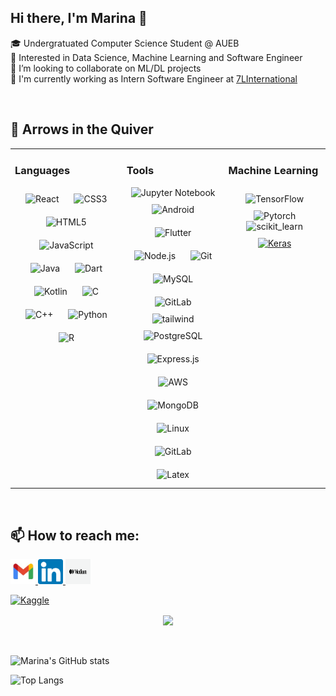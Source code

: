 ## Hi there, I'm Marina  👋


🎓 Undergratuated Computer Science Student @ AUEB </br>
👀 Interested in Data Science, Machine Learning and Software Engineer </br>
👯 I’m looking to collaborate on ML/DL projects </br>
🔭 I'm currently working as Intern Software Engineer at [7LInternational](https://7linternational.com) 

<br>

## 🏹 Arrows in the Quiver
<table><tr><td valign="top" width="33%">


### Languages  
<div align="center">  
<img style="margin: 10px" src="https://profilinator.rishav.dev/skills-assets/react-original-wordmark.svg" alt="React" height="50" />  
<img style="margin: 10px" src="https://profilinator.rishav.dev/skills-assets/css3-original-wordmark.svg" alt="CSS3" height="50" />  
<img style="margin: 10px" src="https://profilinator.rishav.dev/skills-assets/html5-original-wordmark.svg" alt="HTML5" height="50" />  
<img style="margin: 10px" src="https://profilinator.rishav.dev/skills-assets/javascript-original.svg" alt="JavaScript" height="50" />  
<img style="margin: 10px" src="https://profilinator.rishav.dev/skills-assets/java-original-wordmark.svg" alt="Java" height="50" />  
<img style="margin: 10px" src="https://profilinator.rishav.dev/skills-assets/dartlang-icon.svg" alt="Dart" height="50" />  
<img style="margin: 10px" src="https://profilinator.rishav.dev/skills-assets/kotlinlang-icon.svg" alt="Kotlin" height="50" />  
<img style="margin: 10px" src="https://profilinator.rishav.dev/skills-assets/c-original.svg" alt="C" height="50" />  
<img style="margin: 10px" src="https://profilinator.rishav.dev/skills-assets/cplusplus-original.svg" alt="C++" height="50" />  
<img style="margin: 10px" src="https://profilinator.rishav.dev/skills-assets/python-original.svg" alt="Python" height="50" />  
<img style="margin: 10px" src="https://profilinator.rishav.dev/skills-assets/r.svg" alt="R" height="50" />  
</div>

</td><td valign="top" width="30%">



### Tools  
<div align="center">  
 <img src="https://www.vectorlogo.zone/logos/jupyter/jupyter-icon.svg" alt="Jupyter Notebook" width="40" height="40"/> 
<img style="margin: 10px" src="https://profilinator.rishav.dev/skills-assets/android-original-wordmark.svg" alt="Android" height="50" />   
<img style="margin: 10px" src="https://profilinator.rishav.dev/skills-assets/flutterio-icon.svg" alt="Flutter" height="50" />  
 <img style="margin: 10px" src="https://profilinator.rishav.dev/skills-assets/nodejs-original-wordmark.svg" alt="Node.js" height="50" />  
<img style="margin: 10px" src="https://profilinator.rishav.dev/skills-assets/git-scm-icon.svg" alt="Git" height="50" />  
<img style="margin: 10px" src="https://profilinator.rishav.dev/skills-assets/mysql-original-wordmark.svg" alt="MySQL" height="50" />  
<img style="margin: 10px" src="https://profilinator.rishav.dev/skills-assets/gitlab.svg" alt="GitLab" height="50" />  
<img src="https://www.vectorlogo.zone/logos/tailwindcss/tailwindcss-icon.svg" alt="tailwind" width="40" height="40"/> </a> 
<img style="margin: 10px" src="https://profilinator.rishav.dev/skills-assets/postgresql-original-wordmark.svg" alt="PostgreSQL" height="50" />  
<img style="margin: 10px" src="https://profilinator.rishav.dev/skills-assets/express-original-wordmark.svg" alt="Express.js" height="50" />    
<img style="margin: 10px" src="https://profilinator.rishav.dev/skills-assets/amazonwebservices-original-wordmark.svg" alt="AWS" height="50" />  
<img style="margin: 10px" src="https://profilinator.rishav.dev/skills-assets/mongodb-original-wordmark.svg" alt="MongoDB" height="50" /> 
<img style="margin: 10px" src="https://profilinator.rishav.dev/skills-assets/linux-original.svg" alt="Linux" height="50" /> 
<img style="margin: 10px" src="https://profilinator.rishav.dev/skills-assets/gitlab.svg" alt="GitLab" height="50" />  
<img style="margin: 10px" src="https://profilinator.rishav.dev/skills-assets/latex.png" alt="Latex" height="50" />  
</div>

</td><td valign="top" width="30%">



### Machine Learning
<div align="center">
<img style="margin: 10px" src="https://profilinator.rishav.dev/skills-assets/tensorflow-icon.svg" alt="TensorFlow" height="50" />
<img src="https://www.vectorlogo.zone/logos/pytorch/pytorch-icon.svg" alt="Pytorch" width="40" height="40"/> 
<img src="https://upload.wikimedia.org/wikipedia/commons/0/05/Scikit_learn_logo_small.svg" alt="scikit_learn" width="40" height="40"/> </a> <a href="https://seaborn.pydata.org/" target="_blank" rel="noreferrer">
<img style="margin: 10px" src="https://profilinator.rishav.dev/skills-assets/keras.png" alt="Keras" height="50" />
</div>




</table>  


<br/>  

## 📫 How to reach me: 

<a href="mailto:marina.samb14@gmail.com"><img src="https://raw.githubusercontent.com/marina-sam14/marina-sam14/main/images/mail.jpg" alt="Marina Samprovalaki | LinkedIn" width="40" height="40"/>
</a> 
<a href="https://www.linkedin.com/in/marina-samprovalaki/"><img src="https://raw.githubusercontent.com/marina-sam14/marina-sam14/main/images/linkedin.svg" alt="Marina Samprovalaki | LinkedIn" width="40" height="40"/>
</a>
<a href="https://medium.com/@marinasamprovalaki"><img src="https://raw.githubusercontent.com/marina-sam14/marina-sam14/main/images/medium.jpg" alt="Marina Samprovalaki | Medium" width="40" height="40"/>
 
 [![Kaggle](https://img.shields.io/badge/kaggle-blue)](https://www.kaggle.com/marinasam)
</a> 
</br>
<div align="center">
<img src="https://komarev.com/ghpvc/?username=marina-sam14&&style=flat-square" align="center" />
</div> 
<br>
</br>

![Marina's GitHub stats](https://github-readme-stats.vercel.app/api?username=marina-sam14&show_icons=true&theme=tokyonight)

![Top Langs](https://github-readme-stats.vercel.app/api/top-langs/?username=marina-sam14&layout=compact)




